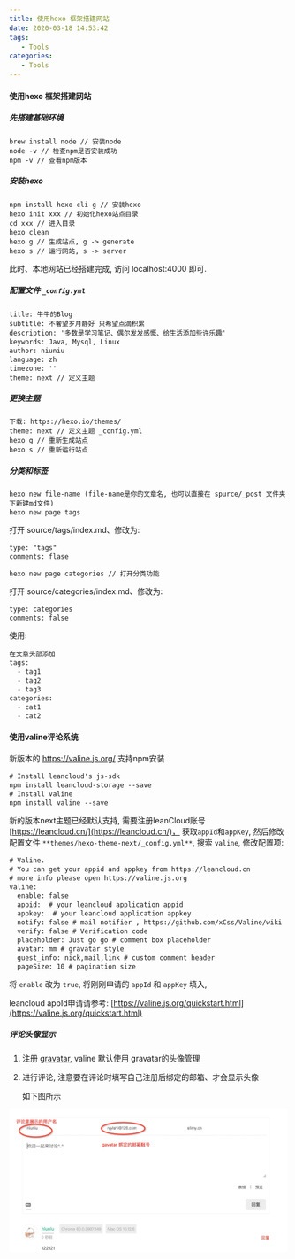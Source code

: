 ```yaml
---
title: 使用hexo 框架搭建网站
date: 2020-03-18 14:53:42
tags: 
   - Tools 
categories: 
   - Tools
---
```


#### 使用hexo 框架搭建网站

##### 先搭建基础环境
   ```
   brew install node // 安装node
   node -v // 检查npm是否安装成功
   npm -v // 查看npm版本
   ```
##### 安装hexo
   ```
   npm install hexo-cli-g // 安装hexo
   hexo init xxx // 初始化hexo站点目录
   cd xxx // 进入目录
   hexo clean
   hexo g // 生成站点, g -> generate
   hexo s // 运行网站, s -> server
   ```
   此时、本地网站已经搭建完成, 访问 localhost:4000 即可.
##### 配置文件 `_config.yml`
   ```
   title: 牛牛的Blog
   subtitle: 不奢望岁月静好 只希望点滴积累
   description: '多数是学习笔记、偶尔发发感慨、给生活添加些许乐趣'
   keywords: Java, Mysql, Linux
   author: niuniu
   language: zh
   timezone: ''
   theme: next // 定义主题
   ```
##### 更换主题
   ```
   下载: https://hexo.io/themes/ 
   theme: next // 定义主题 _config.yml
   hexo g // 重新生成站点
   hexo s // 重新运行站点
   ```
##### 分类和标签
   ```
   hexo new file-name (file-name是你的文章名, 也可以直接在 spurce/_post 文件夹下新建md文件)
   hexo new page tags
   ```
   打开 source/tags/index.md、修改为:
   ```
   type: "tags"
   comments: flase
   ```

   ```
   hexo new page categories // 打开分类功能
   ```
   打开 source/categories/index.md、修改为:
   ```
   type: categories
   comments: false
   ```

   使用:
   ```
   在文章头部添加
   tags:
     - tag1
	 - tag2
	 - tag3
   categories:
     - cat1
	 - cat2
   ```

#### 使用valine评论系统

新版本的 https://valine.js.org/ 支持npm安装

```
# Install leancloud's js-sdk
npm install leancloud-storage --save
# Install valine
npm install valine --save
```

新的版本next主题已经默认支持, 需要注册leanCloud账号 [https://leancloud.cn/](https://leancloud.cn/)， 获取`appId`和`appKey`, 然后修改配置文件 `**themes/hexo-theme-next/_config.yml**`, 搜索 `valine`, 修改配置项:

```
# Valine.
# You can get your appid and appkey from https://leancloud.cn
# more info please open https://valine.js.org
valine:
  enable: false
  appid:  # your leancloud application appid
  appkey:  # your leancloud application appkey
  notify: false # mail notifier , https://github.com/xCss/Valine/wiki
  verify: false # Verification code
  placeholder: Just go go # comment box placeholder
  avatar: mm # gravatar style
  guest_info: nick,mail,link # custom comment header
  pageSize: 10 # pagination size
```

将 `enable` 改为 `true`, 将刚刚申请的 `appId` 和 `appKey` 填入,

leancloud appId申请请参考: [https://valine.js.org/quickstart.html](https://valine.js.org/quickstart.html)

##### 评论头像显示

1. 注册 [gravatar](http://cn.gravatar.com/), valine 默认使用 gravatar的头像管理
2. 进行评论, 注意要在评论时填写自己注册后绑定的邮箱、才会显示头像

   如下图所示

![image-20200322112148688](/images/image-20200322112148688.png)











